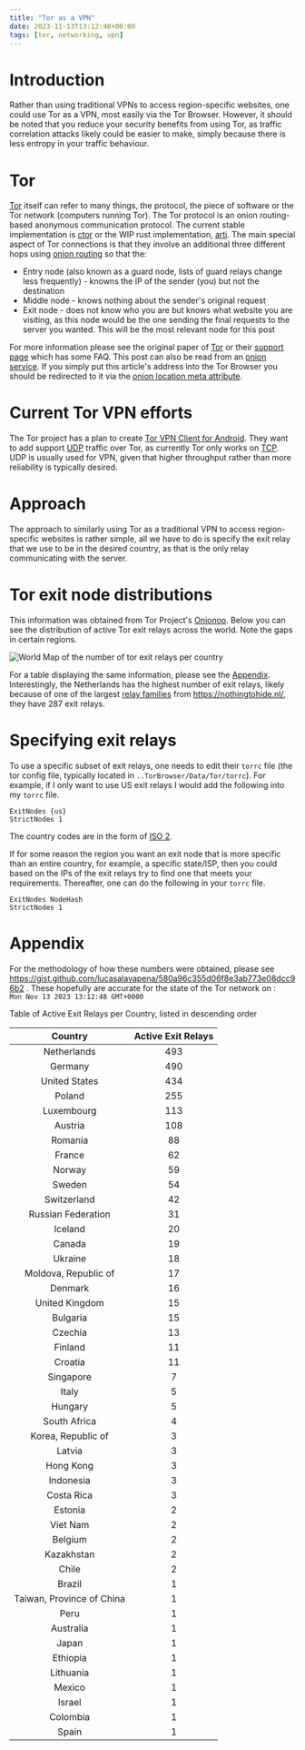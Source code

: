 ```yaml
---
title: "Tor as a VPN"
date: 2023-11-13T13:12:48+00:00
tags: [tor, networking, vpn]
---
```



# Introduction

Rather than using traditional VPNs to access region-specific websites, one could use Tor as a VPN, most easily via the Tor Browser. However, it should be noted that you reduce your security benefits from using Tor, as traffic correlation attacks likely could be easier to make, simply because there is less entropy in your traffic behaviour. 


# Tor 

[Tor](https://www.torproject.org/) itself can refer to many things, the protocol, the piece of software or the Tor network (computers running Tor). The Tor protocol is an onion routing-based anonymous communication protocol. The current stable implementation is [ctor](https://gitlab.torproject.org/tpo/core/tor) or the WIP rust implementation, [arti](https://gitlab.torproject.org/tpo/core/arti). The main special aspect of Tor connections is that they involve an additional three different hops using [onion routing](https://en.wikipedia.org/wiki/Onion_routing) so that the:

- Entry node (also known as a guard node, lists of guard relays change less frequently) - knowns the IP of the sender (you) but not the destination
- Middle node - knows nothing about the sender's original request
- Exit node - does not know who you are but knows what website you are visiting, as this node would be the one sending the final requests to the server you wanted. This will be the most relevant node for this post

For more information please see the original paper of [Tor](https://svn-archive.torproject.org/svn/projects/design-paper/tor-design.pdf) or their [support page](https://support.torproject.org/) which has some FAQ. This post can also be read from an [onion service](https://community.torproject.org/onion-services/overview/). If you simply put this article's address into the Tor Browser you should be redirected to it via the [onion location meta attribute](https://community.torproject.org/onion-services/advanced/onion-location/).




# Current Tor VPN efforts

The Tor project has a plan to create [Tor VPN Client for Android](https://gitlab.torproject.org/tpo/team/-/wikis/Sponsor%20101). They want to add support [UDP](https://en.wikipedia.org/wiki/User_Datagram_Protocol) traffic over Tor, as currently Tor only works on [TCP](https://en.wikipedia.org/wiki/Transmission_Control_Protocol). UDP is usually used for VPN, given that higher throughput rather than more reliability is typically desired.


# Approach

The approach to similarly using Tor as a traditional VPN to access region-specific websites is rather simple, all we have to do is specify the exit relay that we use to be in the desired country, as that is the only relay communicating with the server.


# Tor exit node distributions

This information was obtained from Tor Project's [Onionoo](https://metrics.torproject.org/onionoo.html). Below you can see the distribution of active Tor exit relays across the world. Note the gaps in certain regions.


![World Map of the number of tor exit relays per country](/images/posts/tor-as-a-vpn/exit_relays_1699881168.svg)

For a table displaying the same information, please see the [Appendix](#appendix). Interestingly, the Netherlands has the highest number of exit relays, likely because of one of the largest [relay families](https://metrics.torproject.org/rs.html#search/family:FD3419724819084AABD85033CBF7005D3C1905BC) from https://nothingtohide.nl/, they have 287 exit relays.



# Specifying exit relays

To use a specific subset of exit relays, one needs to edit their `torrc` file (the tor config file, typically located in `..TorBrowser/Data/Tor/torrc`). For example, if I only want to use US exit relays I would add the following into my `torrc` file. 

```
ExitNodes {us}
StrictNodes 1
```
The country codes are in the form of [ISO 2](https://en.wikipedia.org/wiki/ISO_3166-1_alpha-2). 

If for some reason the region you want an exit node that is more specific than an entire country, for example, a specific state/ISP, then you could based on the IPs of the exit relays try to find one that meets your requirements. Thereafter, one can do the following in your `torrc` file.

```
ExitNodes NodeHash
StrictNodes 1
```


# Appendix 


For the methodology of how these numbers were obtained, please see https://gist.github.com/lucasalavapena/580a96c355d06f8e3ab773e08dcc96b2 . These hopefully are accurate for the state of the Tor network on :  
`Mon Nov 13 2023 13:12:48 GMT+0000`

Table of Active Exit Relays per Country, listed in descending order

| Country      | Active Exit Relays |
|  :----:      |    :----:   |
| Netherlands      | 493       | 
| Germany      | 490       | 
| United States      | 434       | 
| Poland      | 255       | 
| Luxembourg      | 113       | 
| Austria      | 108       | 
| Romania      | 88       | 
| France      | 62       | 
| Norway      | 59       | 
| Sweden      | 54       | 
| Switzerland      | 42       | 
| Russian Federation      | 31       | 
| Iceland      | 20       | 
| Canada      | 19       | 
| Ukraine      | 18       | 
| Moldova, Republic of      | 17       | 
| Denmark      | 16       | 
| United Kingdom      | 15       | 
| Bulgaria      | 15       | 
| Czechia      | 13       | 
| Finland      | 11       | 
| Croatia      | 11       | 
| Singapore      | 7       | 
| Italy      | 5       | 
| Hungary      | 5       | 
| South Africa      | 4       | 
| Korea, Republic of      | 3       | 
| Latvia      | 3       | 
| Hong Kong      | 3       | 
| Indonesia      | 3       | 
| Costa Rica      | 3       | 
| Estonia      | 2       | 
| Viet Nam      | 2       | 
| Belgium      | 2       | 
| Kazakhstan      | 2       | 
| Chile      | 2       | 
| Brazil      | 1       | 
| Taiwan, Province of China      | 1       | 
| Peru      | 1       | 
| Australia      | 1       | 
| Japan      | 1       | 
| Ethiopia      | 1       | 
| Lithuania      | 1       | 
| Mexico      | 1       | 
| Israel      | 1       | 
| Colombia      | 1       | 
| Spain      | 1       | 
